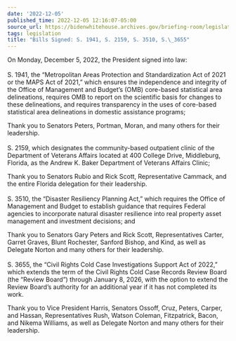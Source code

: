 ```yaml
---
date: '2022-12-05'
published_time: 2022-12-05 12:16:07-05:00
source_url: https://bidenwhitehouse.archives.gov/briefing-room/legislation/2022/12/05/bills-signed-s-1941-s-2159-s-3510-s-3655/
tags: legislation
title: "Bills Signed: S. 1941, S. 2159, S. 3510, S.\_3655"
---
```

 
On Monday, December 5, 2022, the President signed into law:  
   
S. 1941, the “Metropolitan Areas Protection and Standardization Act of
2021 or the MAPS Act of 2021,” which ensures the independence and
integrity of the Office of Management and Budget’s (OMB) core-based
statistical area delineations, requires OMB to report on the scientific
basis for changes to these delineations, and requires transparency in
the uses of core-based statistical area delineations in domestic
assistance programs;

Thank you to Senators Peters, Portman, Moran, and many others for their
leadership.  
   
S. 2159, which designates the community-based outpatient clinic of the
Department of Veterans Affairs located at 400 College Drive, Middleburg,
Florida, as the Andrew K. Baker Department of Veterans Affairs Clinic;

Thank you to Senators Rubio and Rick Scott, Representative Cammack, and
the entire Florida delegation for their leadership.  
   
S. 3510, the “Disaster Resiliency Planning Act,” which requires the
Office of Management and Budget to establish guidance that requires
Federal agencies to incorporate natural disaster resilience into real
property asset management and investment decisions; and

Thank you to Senators Gary Peters and Rick Scott, Representatives
Carter, Garret Graves, Blunt Rochester, Sanford Bishop, and Kind, as
well as Delegate Norton and many others for their leadership.  
   
S. 3655, the “Civil Rights Cold Case Investigations Support Act of
2022,” which extends the term of the Civil Rights Cold Case Records
Review Board (the “Review Board”) through January 8, 2026, with the
option to extend the Review Board’s authority for an additional year if
it has not completed its work.

Thank you to Vice President Harris, Senators Ossoff, Cruz, Peters,
Carper, and Hassan, Representatives Rush, Watson Coleman, Fitzpatrick,
Bacon, and Nikema Williams, as well as Delegate Norton and many others
for their leadership.
